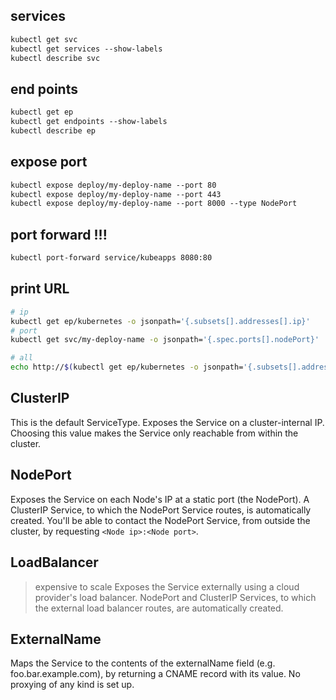 ## services 
```txt
kubectl get svc
kubectl get services --show-labels
kubectl describe svc
```


## end points 
```txt
kubectl get ep
kubectl get endpoints --show-labels
kubectl describe ep
```


## expose port
```txt
kubectl expose deploy/my-deploy-name --port 80
kubectl expose deploy/my-deploy-name --port 443
kubectl expose deploy/my-deploy-name --port 8000 --type NodePort
```


## port forward !!!
```txt
kubectl port-forward service/kubeapps 8080:80
```


## print URL
```bash
# ip
kubectl get ep/kubernetes -o jsonpath='{.subsets[].addresses[].ip}'
# port
kubectl get svc/my-deploy-name -o jsonpath='{.spec.ports[].nodePort}'

# all
echo http://$(kubectl get ep/kubernetes -o jsonpath='{.subsets[].addresses[].ip}'):$(kubectl get svc/my-deploy-name -o jsonpath='{.spec.ports[].nodePort}')
```


## ClusterIP
This is the default ServiceType. 
Exposes the Service on a cluster-internal IP. 
Choosing this value makes the Service only reachable from within the cluster. 


## NodePort
Exposes the Service on each Node's IP at a static port (the NodePort). 
A ClusterIP Service, to which the NodePort Service routes, is 
automatically created. You'll be able to contact the NodePort Service, 
from outside the cluster, by requesting `<Node ip>:<Node port>`.


## LoadBalancer
> expensive to scale
Exposes the Service externally using a cloud provider's 
load balancer. NodePort and ClusterIP Services, to which the 
external load balancer routes, are automatically created.


## ExternalName
Maps the Service to the contents of the externalName 
field (e.g. foo.bar.example.com), by returning a CNAME 
record with its value. No proxying of any kind is set up.

